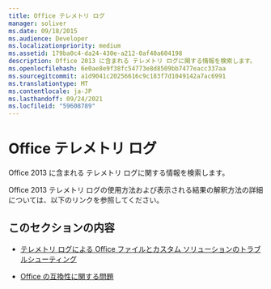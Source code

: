 ```yaml
---
title: Office テレメトリ ログ
manager: soliver
ms.date: 09/18/2015
ms.audience: Developer
ms.localizationpriority: medium
ms.assetid: 179ba0c4-da24-430e-a212-0af40a604198
description: Office 2013 に含まれる テレメトリ ログに関する情報を検索します。
ms.openlocfilehash: 6e0ae8e9f38fc54773e8d8509bb7477eacc337aa
ms.sourcegitcommit: a1d9041c20256616c9c183f7d1049142a7ac6991
ms.translationtype: MT
ms.contentlocale: ja-JP
ms.lasthandoff: 09/24/2021
ms.locfileid: "59608789"
---
```

# <a name="office-telemetry-log"></a>Office テレメトリ ログ

Office 2013 に含まれる テレメトリ ログに関する情報を検索します。
  
Office 2013 テレメトリ ログの使用方法および表示される結果の解釈方法の詳細については、以下のリンクを参照してください。
  
## <a name="in-this-section"></a>このセクションの内容

- [テレメトリ ログによる Office ファイルとカスタム ソリューションのトラブルシューティング](troubleshooting-office-files-and-custom-solutions-with-the-telemetry-log.md)
    
- [Office の互換性に関する問題](compatibility-issues-in-office.md)
    

